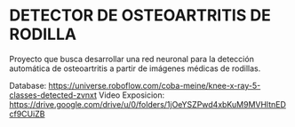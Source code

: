 # DETECTOR DE OSTEOARTRITIS DE RODILLA
Proyecto que busca desarrollar una red neuronal para la detección automática de osteoartritis a partir de imágenes médicas de rodillas.

Database: https://universe.roboflow.com/coba-meine/knee-x-ray-5-classes-detected-zvnxt
Video Exposicion: https://drive.google.com/drive/u/0/folders/1jOeYSZPwd4xbKuM9MVHltnEDcf9CUiZB
